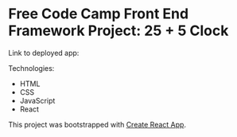 # Free Code Camp Front End Framework Project: 25 + 5 Clock

Link to deployed app: 


Technologies:

* HTML
* CSS
* JavaScript
* React


This project was bootstrapped with [Create React App](https://github.com/facebook/create-react-app).
